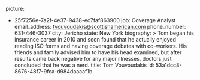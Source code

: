 picture:
  - 25f7256e-7a2f-4e37-9438-ec7faf863900
job: Coverage Analyst
email_address: tvouvoudakis@scottishamerican.com
phone_number: 631-446-3037
city: Jericho
state: New York
biography: >
  Tom began his insurance career in 2010 and soon found that he actually enjoyed reading ISO forms and
  having coverage debates with co-workers. His friends and family advised him to have his head
  examined, but after results came back negative for any major illnesses, doctors just concluded that
  he was a nerd.
title: Tom Vouvoudakis
id: 53a1dcc8-8676-48f7-9fca-d984daaaaf1b
